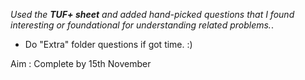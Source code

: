 _Used the **TUF+ sheet** and added hand-picked questions that I found interesting or foundational for understanding related problems._.

- Do "Extra" folder questions if got time. :)

Aim : Complete by 15th November

